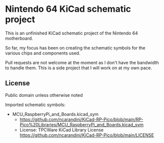 # Nintendo 64 KiCad schematic project

This is an unfinished KiCad schematic project of the Nintendo 64 motherboard.

So far, my focus has been on creating the schematic symbols for the various chips and components used.

Pull requests are not welcome at the moment as I don't have the bandwidth to handle them. This is a side project that I will work on at my own pace.

## License
Public domain unless otherwise noted

Imported schematic symbols:
- MCU_RaspberryPi_and_Boards.kicad_sym
    - https://github.com/ncarandini/KiCad-RP-Pico/blob/main/RP-Pico%20Libraries/MCU_RaspberryPi_and_Boards.kicad_sym
    - License: TPCWare KiCad Library License https://github.com/ncarandini/KiCad-RP-Pico/blob/main/LICENSE
